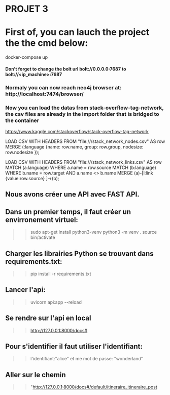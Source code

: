 # PROJET 3

# First of, you can lauch the project the the cmd below: 
docker-compose up

#### Don't forget to change the bolt url bolt://0.0.0.0:7687 to  bolt://<ip_machine>:7687

### Normaly you can now reach neo4j browser at: http://localhost:7474/browser/
### Now you can load the datas from  stack-overflow-tag-network, the csv files are already in the import folder that is bridged to the container
https://www.kaggle.com/stackoverflow/stack-overflow-tag-network

LOAD CSV WITH HEADERS FROM "file:///stack_network_nodes.csv" AS row 
MERGE (:language {name: row.name, 
                    group: row.group, 
                    nodesize: row.nodesize });

LOAD CSV WITH HEADERS FROM "file:///stack_network_links.csv" AS row 
MATCH (a:language) WHERE a.name = row.source 
MATCH (b:language) WHERE b.name = row.target AND a.name <> b.name
MERGE (a)-[l:link {value:row.source} ]->(b);


## Nous avons créer une API avec  FAST API. 
## Dans un premier temps, il faut créer un envirronement virtuel: 
>>sudo apt-get install python3-venv
>>python3 -m venv .
>>source bin/activate
## Charger les librairies Python se trouvant dans requirements.txt:
>> pip install -r requirements.txt
## 

## Lancer l'api:
>> uvicorn api:app --reload
## Se rendre sur l'api en local
>>http://127.0.0.1:8000/docs#
## Pour s'identifier il faut utiliser l'identifiant: 
>>l'identifiant:"alice" et me mot de passe: "wonderland"
## Aller sur le chemin 
>>"http://127.0.0.1:8000/docs#/default/itineraire_itineraire_post



